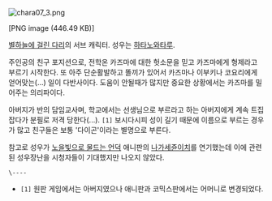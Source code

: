 ![chara07_3.png](//rv.wkcdn.net/http://rigvedawiki.net/r1/pds/chara07_3.png)

[PNG image (446.49 KB)]

  

[별하늘에 걸린 다리](%EB%B3%84%ED%95%98%EB%8A%98%EC%97%90%20%EA%B1%B8%EB%A6%B0%20%EB%8B%A4%EB%A6%AC.md)의 서브 캐릭터. 성우는 [하타노와타루](%ED%95%98%ED%83%80%EB%85%B8%20%EC%99%80%ED%83%80%EB%A3%A8.md).

주인공의 친구 포지션으로, 전학온 카즈마에 대한 헛소문을 믿고 카즈마에게 형제라고 부르기 시작한다. 또 아주 단순활발하고 똘끼가 있어서
카즈마나 이부키나 코요리에게 얻어맞는(...) 일이 다반사이다. 도움이 안될때가 많지만 중요한 상황에서는 카즈마를 밀어주는 의리파이다.

아버지가 반의 담임교사며, 학교에서는 선생님으로 부르라고 하는 아버지에게 계속 트집잡다가 분필로 저격 당한다(...). `[1]` 보시다시피
성이 길기 때문에 이름으로 부르는 경우가 많고 친구들은 보통 '다이곤'이라는 별명으로 부른다.

참고로 성우가 [노을빛으로 물드는 언덕](%EB%85%B8%EC%9D%84%EB%B9%9B%EC%9C%BC%EB%A1%9C%20%EB%AC%BC%EB%93%9C%EB%8A%94%20%EC%96%B8%EB%8D%95.md) 애니판의 [나가세쥰이치](%EB%82%98%EA%B0%80%EC%84%B8%20%EC%A5%B0%EC%9D%B4%EC%B9%98.md)를 연기했는데
이에 관련된 성우장난을 시청자들이 기대했지만 나오지 않았다.

`\----`

  * `[1]` 원판 게임에서는 아버지였으나 애니판과 코믹스판에서는 어머니로 변경되었다.

